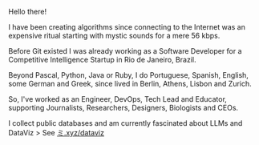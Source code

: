 Hello there!

I have been creating algorithms since connecting to the Internet was an expensive ritual starting with mystic sounds for a mere 56 kbps.

Before Git existed I was already working as a Software Developer for a Competitive Intelligence Startup in Rio de Janeiro, Brazil.

Beyond Pascal, Python, Java or Ruby, I do Portuguese, Spanish, English, some German and Greek, since lived in Berlin, Athens, Lisbon and Zurich.

So, I've worked as an Engineer, DevOps, Tech Lead and Educator, supporting Journalists, Researchers, Designers, Biologists and CEOs.

I collect public databases and am currently fascinated about LLMs and DataViz > See [ミ.xyz/dataviz](https://xn--2dk.xyz/dataviz)
